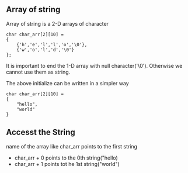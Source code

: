## Array of string

Array of string is a 2-D arrays of character
```
char char_arr[2][10] = 
{
    {'h','e','l','l','o','\0'},
    {'w','o','l','d','\0'}
};
```
It is important to end the 1-D array with null character('\0'). Otherwise we cannot use them as string. 

The above initialize can be written in a simpler way
```
char char_arr[2][10] =
{
    "hello",
    "world"
}
```

## Accesst the String
name of the array like char_arr points to the first string
- char_arr + 0 points to the 0th string("hello)
- char_arr + 1 points tot he 1st string("world") 

